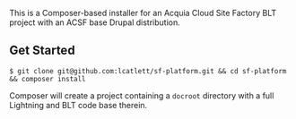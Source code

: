 This is a Composer-based installer for an Acquia Cloud Site Factory BLT project with an ACSF base Drupal distribution.

## Get Started
```
$ git clone git@github.com:lcatlett/sf-platform.git && cd sf-platform && composer install
```
Composer will create a project containing a `docroot` directory with a full Lightning and BLT code base therein.
